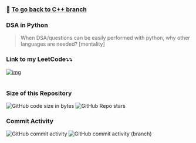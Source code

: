 ### 🔗 [To go back to C++ branch](https://github.com/shivamm-verma/Learn-cpp)

### DSA in Python
> When DSA/questions can be easily performed with python, why other languages are needed? [mentality]

### Link to my LeetCode⤵️⤵️
<!-- [Shivam's Leetcode](https://leetcode.com/u/shivamm-verma/) -->
[![img](https://upload.wikimedia.org/wikipedia/commons/thumb/0/0a/LeetCode_Logo_black_with_text.svg/2560px-LeetCode_Logo_black_with_text.svg.png)](https://leetcode.com/u/shivamm-verma/)

#

### Size of this Repository

![GitHub code size in bytes](https://img.shields.io/github/languages/code-size/shivamm-verma/learn-cpp) ![GitHub Repo stars](https://img.shields.io/github/stars/shivamm-verma/learn-cpp)

### Commit Activity
![GitHub commit activity](https://img.shields.io/github/commit-activity/w/shivamm-verma/learn-cpp/DSA-in-python) ![GitHub commit activity (branch)](https://img.shields.io/github/commit-activity/m/shivamm-verma/Learn-cpp/DSA-in-python) 






<!-- Size of this Repository -->
<!-- CODE HERE -->